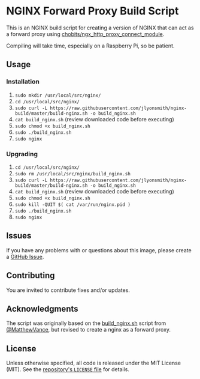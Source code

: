 # NGINX Forward Proxy Build Script

This is an NGINX build script for creating a version of NGINX that can act as a forward proxy using [chobits/ngx_http_proxy_connect_module](https://github.com/chobits/ngx_http_proxy_connect_module.git).

Compiling will take time, especially on a Raspberry Pi, so be patient.

## Usage

### Installation

1. `sudo mkdir /usr/local/src/nginx/`
2. `cd /usr/local/src/nginx/`
3. `sudo curl -L https://raw.githubusercontent.com/jlyonsmith/nginx-build/master/build-nginx.sh -o build_nginx.sh`
4. `cat build_nginx.sh` (review downloaded code before executing)
5. `sudo chmod +x build_nginx.sh`
6. `sudo ./build_nginx.sh`
7. `sudo nginx`

### Upgrading

1. `cd /usr/local/src/nginx/`
2. `sudo rm /usr/local/src/nginx/build_nginx.sh`
3. `sudo curl -L https://raw.githubusercontent.com/jlyonsmith/nginx-build/master/build-nginx.sh -o build_nginx.sh`
4. `cat build_nginx.sh` (review downloaded code before executing)
5. `sudo chmod +x build_nginx.sh`
6. `sudo kill -QUIT $( cat /var/run/nginx.pid )`
7. `sudo ./build_nginx.sh`
8. `sudo nginx`

## Issues

If you have any problems with or questions about this image, please create a [GitHub Issue](https://github.com/jlyonsmith/nginx-build/issues).

## Contributing

You are invited to contribute fixes and/or updates.

## Acknowledgments

The script was originally based on the [build_nginx.sh](https://gist.github.com/MattWilcox/402e2e8aa2e1c132ee24) script from [@MatthewVance](https://github.com/MatthewVance), but revised to create a nginx as a forward proxy.

## License

Unless otherwise specified, all code is released under the MIT License (MIT). See the [repository's `LICENSE` file](https://github.com/jlyonsmith/nginx-build/blob/master/LICENSE) for details.
